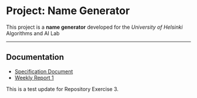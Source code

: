 # Project: Name Generator
This project is a **name generator** developed for the *University of Helsinki* Algorithms and AI Lab

---

## Documentation
- [Specification Document](Documentation/Specification-Document.md)
- [Weekly Report 1](Documentation/Weekly-Reports/Weekly-Report-1_1.md)


This is a test update for Repository Exercise 3.